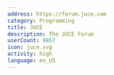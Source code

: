 ```yaml
---
address: https://forum.juce.com
category: Programming
title: JUCE
description: The JUCE Forum
userCount: 9857
icon: juce.svg
activity: high
language: en_US
---
```

